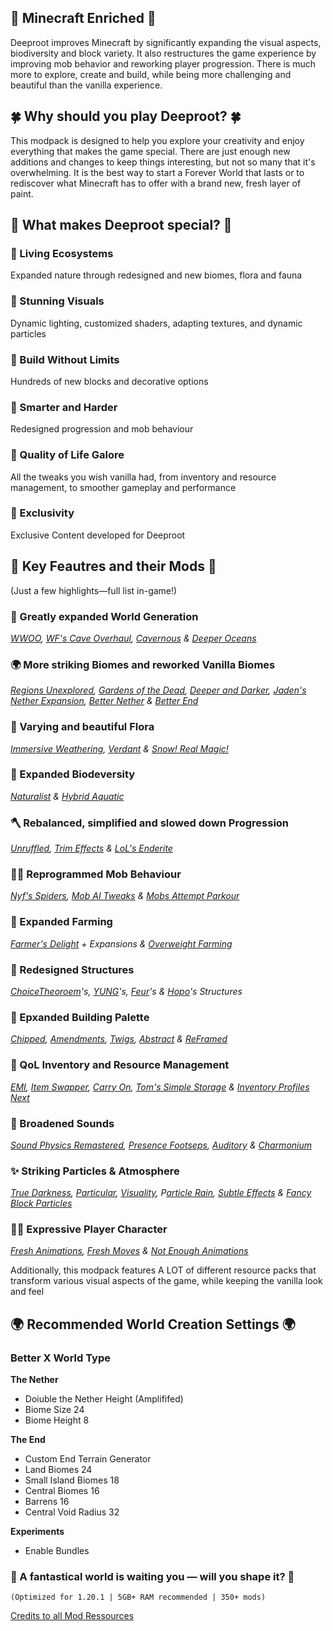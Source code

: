 ## 🌱 Minecraft Enriched 🌱

Deeproot improves Minecraft by significantly expanding the visual aspects, biodiversity and block variety. It also restructures the game experience by improving mob behavior and reworking player progression. There is much more to explore, create and build, while being more challenging and beautiful than the vanilla experience.


## 🍀 Why should you play Deeproot? 🍀

This modpack is designed to help you explore your creativity and enjoy everything that makes the game special. There are just enough new additions and changes to keep things interesting, but not so many that it's overwhelming. It is the best way to start a Forever World that lasts or to rediscover what Minecraft has to offer with a brand new, fresh layer of paint.


## 🌺 What makes Deeproot special? 🌺

### 🍃 Living Ecosystems
Expanded nature through redesigned and new biomes, flora and fauna

### 🍂 Stunning Visuals
Dynamic lighting, customized shaders, adapting textures, and dynamic particles

### 🍃 Build Without Limits
Hundreds of new blocks and decorative options

### 🍂 Smarter and Harder
Redesigned progression and mob behaviour

### 🍃 Quality of Life Galore
All the tweaks you wish vanilla had, from inventory and resource management, to smoother gameplay and performance

### 🍂 Exclusivity
Exclusive Content developed for Deeproot


## 🧩 Key Feautres and their Mods 🧩
(Just a few highlights—full list in-game!)

### 🌄 Greatly expanded World Generation 
_[WWOO](https://www.curseforge.com/minecraft/mc-mods/william-wythers-overhauled-overworld), [WF's Cave Overhaul](https://www.curseforge.com/minecraft/mc-mods/wfs-cave-overhaul), [Cavernous](https://www.curseforge.com/minecraft/data-packs/cavernous) & [Deeper Oceans](https://www.curseforge.com/minecraft/mc-mods/deeper-oceans)_

### 🌍 More striking Biomes and reworked Vanilla Biomes
_[Regions Unexplored](https://www.curseforge.com/minecraft/mc-mods/regions-unexplored), [Gardens of the Dead](https://www.curseforge.com/minecraft/mc-mods/gardens-of-the-dead), [Deeper and Darker](https://www.curseforge.com/minecraft/mc-mods/deeperdarker), [Jaden's Nether Expansion](https://www.curseforge.com/minecraft/mc-mods/jadens-nether-expansion), [Better Nether](https://www.curseforge.com/minecraft/mc-mods/betternether) & [Better End](https://www.curseforge.com/minecraft/mc-mods/betterend)_

### 🌿 Varying and beautiful Flora
_[Immersive Weathering](https://www.curseforge.com/minecraft/mc-mods/immersive-weathering-fabric), [Verdant](https://www.curseforge.com/minecraft/mc-mods/verdant) & [Snow! Real Magic!](https://www.curseforge.com/minecraft/mc-mods/snow-real-magic-fabric)_

### 🦊 Expanded Biodeversity
_[Naturalist](https://www.curseforge.com/minecraft/mc-mods/naturalist) & [Hybrid Aquatic](https://www.curseforge.com/minecraft/mc-mods/hybrid-aquatic)_

### 🪓 Rebalanced, simplified and slowed down Progression
_[Unruffled](https://www.curseforge.com/minecraft/mc-mods/unruffled), [Trim Effects](https://www.curseforge.com/minecraft/mc-mods/trimseffects) & [LoL's Enderite](https://www.curseforge.com/minecraft/mc-mods/enderite-lieonlion)_

### 🧟‍♂️ Reprogrammed Mob Behaviour 
_[Nyf's Spiders](https://www.curseforge.com/minecraft/mc-mods/nyfs-spiders), [Mob AI Tweaks](https://www.curseforge.com/minecraft/mc-mods/mob-ai-tweaks) & [Mobs Attempt Parkour](https://www.curseforge.com/minecraft/mc-mods/mobs-attempt-parkour)_

### 🥕 Expanded Farming 
_[Farmer's Delight](https://www.curseforge.com/minecraft/mc-mods/farmers-delight-refabricated) + Expansions & [Overweight Farming](https://www.curseforge.com/minecraft/mc-mods/overweight-farming)_

### 🏯 Redesigned Structures
_[ChoiceTheoroem](https://www.curseforge.com/minecraft/mc-mods/choicetheorems-overhauled-village)'s, [YUNG](https://www.curseforge.com/members/yungnickyoung/projects)'s, [Feur](https://www.curseforge.com/members/vayns/projects)'s & [Hopo](https://www.curseforge.com/members/hoponopono/projects)'s Structures_

### 🧱 Epxanded Building Palette
_[Chipped](https://www.curseforge.com/minecraft/mc-mods/chipped), [Amendments](https://www.curseforge.com/minecraft/mc-mods/amendments), [Twigs](https://www.curseforge.com/minecraft/mc-mods/twigs), [Abstract](https://www.curseforge.com/minecraft/mc-mods/abstract) & [ReFramed](https://www.curseforge.com/minecraft/mc-mods/reframed)_

### 🧰 QoL Inventory and Resource Management
_[EMI](https://www.curseforge.com/minecraft/mc-mods/emi), [Item Swapper](https://www.curseforge.com/minecraft/mc-mods/itemswapper), [Carry On](https://www.curseforge.com/minecraft/mc-mods/carry-on), [Tom's Simple Storage](https://www.curseforge.com/minecraft/mc-mods/toms-storage-fabric) & [Inventory Profiles Next](https://www.curseforge.com/minecraft/mc-mods/inventory-profiles-next)_

### 📣 Broadened Sounds
_[Sound Physics Remastered](https://www.curseforge.com/minecraft/mc-mods/sound-physics-remastered), [Presence Footseps](https://www.curseforge.com/minecraft/mc-mods/presence-footsteps), [Auditory](https://www.curseforge.com/minecraft/mc-mods/auditory-continued) & [Charmonium](https://www.curseforge.com/minecraft/mc-mods/charmonium)_

### ✨ Striking Particles & Atmosphere
_[True Darkness](https://www.curseforge.com/minecraft/mc-mods/true-darkness-refabricated), [Particular](https://modrinth.com/mod/particular), [Visuality](https://www.curseforge.com/minecraft/mc-mods/visuality), P[article Rain](https://www.curseforge.com/minecraft/mc-mods/particle-rain), [Subtle Effects](https://www.curseforge.com/minecraft/mc-mods/subtle-effects) & [Fancy Block Particles](https://www.curseforge.com/minecraft/mc-mods/fbp-renewed)_

### 🙍‍♂️ Expressive Player Character
_[Fresh Animations](https://www.curseforge.com/minecraft/texture-packs/fresh-animations), [Fresh Moves](https://www.curseforge.com/minecraft/texture-packs/fresh-moves) & [Not Enough Animations](https://www.curseforge.com/minecraft/mc-mods/not-enough-animations)_

Additionally, this modpack features A LOT of different resource packs that transform various visual aspects of the game, while keeping the vanilla look and feel

## 🌍 Recommended World Creation Settings 🌍
### Better X World Type
**The Nether**
- Doiuble the Nether Height (Amplififed)
- Biome Size 24
- Biome Height 8

**The End**
- Custom End Terrain Generator
- Land Biomes 24
- Small Island Biomes 18
- Central Biomes 16
- Barrens 16
- Central Void Radius 32

**Experiments**
- Enable Bundles

### 🌳 A fantastical world is waiting you — will you shape it? 🌳

```(Optimized for 1.20.1 | 5GB+ RAM recommended | 350+ mods)```

[Credits to all Mod Ressources](https://github.com/mxKeaton/Deeproot/blob/main/Ressource_Credits.md)
